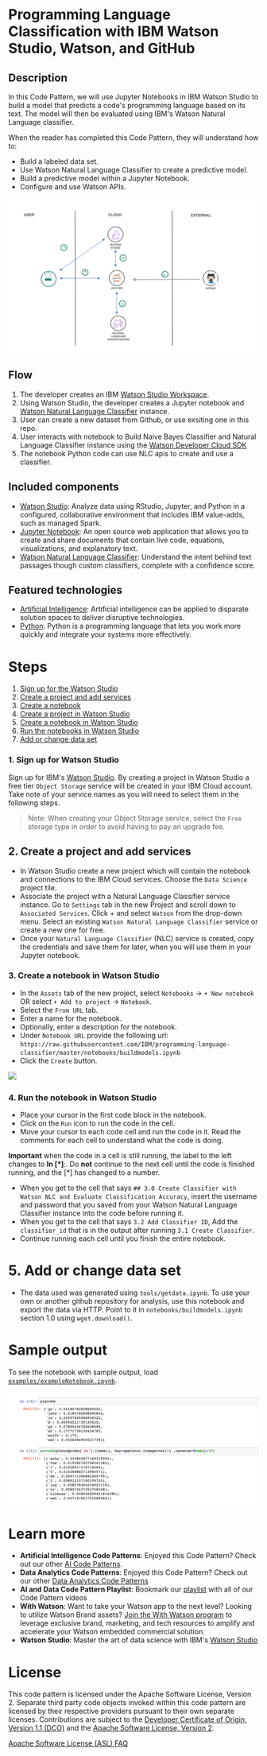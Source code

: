 # Programming Language Classification with IBM Watson Studio, Watson, and GitHub

## Description
In this Code Pattern, we will use Jupyter Notebooks in IBM Watson Studio to build a model that predicts a code's programming language based on its text. The model will then be evaluated using IBM's Watson Natural Language classifier.

When the reader has completed this Code Pattern, they will understand how to:

* Build a labeled data set.
* Use Watson Natural Language Classifier to create a predictive model.
* Build a predictive model within a Jupyter Notebook.
* Configure and use Watson APIs.

![](doc/source/images/architecture.png)

## Flow

1. The developer creates an IBM [Watson Studio Workspace](https://dataplatform.ibm.com).
1. Using Watson Studio, the developer creates a Jupyter notebook and [Watson Natural Language Classifier](https://www.ibm.com/watson/services/natural-language-classifier/) instance.
1. User can create a new dataset from Github, or use exsiting one in this repo.
1. User interacts with notebook to Build Naive Bayes Classifier and Natural Language Classifier instance using the [Watson Developer Cloud SDK](https://github.com/watson-developer-cloud)
1. The notebook Python code can use NLC apis to create and use a classifier.


## Included components

* [Watson Studio](https://www.ibm.com/bs-en/marketplace/data-science-experience): Analyze data using RStudio, Jupyter, and Python in a configured, collaborative environment that includes IBM value-adds, such as managed Spark.
* [Jupyter Notebook](http://jupyter.org/): An open source web application that allows you to create and share documents that contain live code, equations, visualizations, and explanatory text.
* [Watson Natural Language Classifier](https://www.ibm.com/watson/services/natural-language-classifier/): Understand the intent behind text passages though custom classifiers, complete with a confidence score.

## Featured technologies

* [Artificial Intelligence](https://medium.com/ibm-data-science-experience): Artificial intelligence can be applied to disparate solution spaces to deliver disruptive technologies.
* [Python](https://www.python.org/): Python is a programming language that lets you work more quickly and integrate your systems more effectively.

# Steps

1. [Sign up for the Watson Studio](#1-sign-up-for-watson-studio)
1. [Create a project and add services](#2-create-a-project-and-add-services)
1. [Create a notebook](#3-create-the-notebook)
1. [Create a project in Watson Studio](#2-create-a-project-in-watson-studio-and-bind-it-to-your-watson-machine-learning-service-instance)
1. [Create a notebook in Watson Studio](#3-create-a-notebook-in-watson-studio)
1. [Run the notebooks in Watson Studio](#4-run-the-notebook-in-watson-studio)
1. [Add or change data set](#5-add-or-change-data-set)

### 1. Sign up for Watson Studio

Sign up for IBM's [Watson Studio](https://dataplatform.ibm.com). By creating a project in Watson Studio a free tier ``Object Storage`` service will be created in your IBM Cloud account. Take note of your service names as you will need to select them in the following steps.

> Note: When creating your Object Storage service, select the ``Free`` storage type in order to avoid having to pay an upgrade fee.

## 2. Create a project and add services

* In Watson Studio create a new project which will contain the notebook and connections to the IBM Cloud services. Choose the `Data Science` project tile.
* Associate the project with a Natural Language Classifier service instance. Go to `Settings` tab in the new Project and scroll down to `Associated Services`. Click + and select `Watson` from the drop-down menu. Select an existing `Watson Natural Language Classifier` service or create a new one for free.
* Once your `Natural Language Classifier` (NLC) service is created, copy the credentials and save them for later, when you will use them in your Jupyter notebook.

### 3. Create a notebook in Watson Studio

* In the `Assets` tab of the new project, select `Notebooks` -> `+ New notebook` OR select `+ Add to project` -> `Notebook`.
* Select the `From URL` tab.
* Enter a name for the notebook.
* Optionally, enter a description for the notebook.
* Under `Notebook URL` provide the following url: `https://raw.githubusercontent.com/IBM/programming-language-classifier/master/notebooks/buildmodels.ipynb`
* Click the `Create` button.

![](https://github.com/IBM/pattern-utils/blob/master/watson-studio/notebook_with_url_py35.png)

### 4. Run the notebook in Watson Studio

* Place your cursor in the first code block in the notebook.
* Click on the `Run` icon to run the code in the cell.
* Move your cursor to each code cell and run the code in it. Read the comments for each cell to understand what the code is doing.

 **Important** when the code in a cell is still running, the label to the left changes to **In [\*]**:.
  Do **not** continue to the next cell until the code is finished running, and the [\*] has changed to a number.

* When you get to the cell that says `## 3.0 Create Classifier with Watson NLC and Evaluate Classification Accuracy`, insert the username and password that you saved from your Watson Natural Language Classifier instance into the code before running it.
* When you get to the cell that says `3.2 Add Classifier ID`, Add the `classifier_id` that is in the output after running `3.1 Create Classifier`.
* Continue running each cell until you finish the entire notebook.

# 5. Add or change data set

* The data used was generated using `tools/getdata.ipynb`. To use your own or another github repository for analysis, use this notebook and export the data via HTTP. Point to it in `notebooks/buildmodels.ipynb` section 1.0 using `wget.download()`.

# Sample output

To see the notebook with sample output, load [`examples/exampleNotebook.ipynb`](examples/exampleNotebook.ipynb).

![](doc/source/images/progLangClassExampleOut.png)

# Learn more

* **Artificial Intelligence Code Patterns**: Enjoyed this Code Pattern? Check out our other [AI Code Patterns](https://developer.ibm.com/code/technologies/artificial-intelligence/).
* **Data Analytics Code Patterns**: Enjoyed this Code Pattern? Check out our other [Data Analytics Code Patterns](https://developer.ibm.com/code/technologies/data-science/)
* **AI and Data Code Pattern Playlist**: Bookmark our [playlist](https://www.youtube.com/playlist?list=PLzUbsvIyrNfknNewObx5N7uGZ5FKH0Fde) with all of our Code Pattern videos
* **With Watson**: Want to take your Watson app to the next level? Looking to utilize Watson Brand assets? [Join the With Watson program](https://www.ibm.com/watson/with-watson/) to leverage exclusive brand, marketing, and tech resources to amplify and accelerate your Watson embedded commercial solution.
* **Watson Studio**: Master the art of data science with IBM's [Watson Studio](https://dataplatform.ibm.com/)

# License

This code pattern is licensed under the Apache Software License, Version 2.  Separate third party code objects invoked within this code pattern are licensed by their respective providers pursuant to their own separate licenses. Contributions are subject to the [Developer Certificate of Origin, Version 1.1 (DCO)](https://developercertificate.org/) and the [Apache Software License, Version 2](http://www.apache.org/licenses/LICENSE-2.0.txt).

[Apache Software License (ASL) FAQ](http://www.apache.org/foundation/license-faq.html#WhatDoesItMEAN)